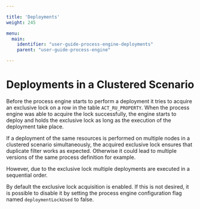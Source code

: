 ```yaml
---

title: 'Deployments'
weight: 245

menu:
  main:
    identifier: "user-guide-process-engine-deployments"
    parent: "user-guide-process-engine"

---
```


# Deployments in a Clustered Scenario

Before the process engine starts to perform a deployment it tries to acquire an exclusive lock on a row in the table `ACT_RU_PROPERTY`. When the process engine was able to acquire the lock successfully, the engine starts to deploy and holds the exclusive lock as long as the execution of the deployment take place. 

If a deployment of the same resources is performed on multiple nodes in a clustered scenario simultaneously, the acquired exclusive lock ensures that duplicate filter works as expected. Otherwise it could lead to multiple versions of the same process definition for example.

However, due to the exclusive lock multiple deployments are executed in a sequential order.

By default the exclusive lock acquisition is enabled. If this is not desired, it is possible to disable it by setting the process engine configuration flag named `deploymentLockUsed` to false.
